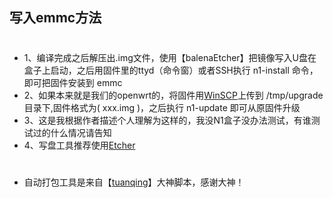 ## 写入emmc方法
#
- 1、编译完成之后解压出.img文件，使用【balenaEtcher】把镜像写入U盘在盒子上启动，之后用固件里的ttyd（命令窗）或者SSH执行 n1-install 命令，即可把固件安装到 emmc
- 2、如果本来就是我们的openwrt的，将固件用[WinSCP](https://winscp.net/eng/download.php)上传到 /tmp/upgrade 目录下,固件格式为( xxx.img )，之后执行 n1-update 即可从原固件升级
- 3、这是我根据作者描述个人理解为这样的，我没N1盒子没办法测试，有谁测试过的什么情况请告知
- 4、写盘工具推荐使用[Etcher](https://www.balena.io/etcher/)
#
- 自动打包工具是来自【[tuanqing](https://github.com/tuanqing/mknop)】大神脚本，感谢大神！
